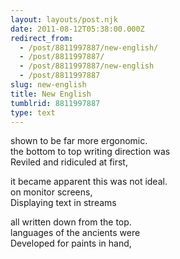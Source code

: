 ```yaml
---
layout: layouts/post.njk
date: 2011-08-12T05:38:00.000Z
redirect_from:
  - /post/8811997887/new-english/
  - /post/8811997887/
  - /post/8811997887/new-english
  - /post/8811997887
slug: new-english
title: New English
tumblrid: 8811997887
type: text
---
```

<p>shown to be far more ergonomic.<br/>
the bottom to top writing direction was<br/>
Reviled and ridiculed at first,</p>

<p>it became apparent this was not ideal.<br/>
on monitor screens,<br/>
Displaying text in streams</p>

<p>all written down from the top.<br/>
languages of the ancients were<br/>
Developed for paints in hand,</p>
